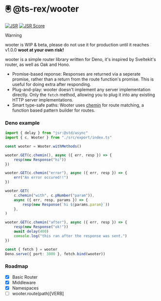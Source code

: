 # 🖲️ @ts-rex/wooter

[![JSR](https://jsr.io/badges/@ts-rex/wooter)](https://jsr.io/@ts-rex/wooter)
[![JSR Score](https://jsr.io/badges/@ts-rex/wooter/score)](https://jsr.io/@ts-rex/wooter)

> [!WARNING]
> wooter is WIP & beta, please do not use it for production until it reaches
> v1.0.0 **woot at your own risk!**

wooter is a simple router library written for Deno, it's inspired by Sveltekit's
router, as well as Oak and Hono.

- Promise-based reponse: Responses are returned via a seperate promise, rather
  than a return from the route function's promise. This is useful for doing
  extra after responding.
- Plug-and-play: wooter doesn't implement any server implementation directly.
  Only the `fetch` method, allowing you to plug it into any existing HTTP server
  implementations.
- Smart type-safe paths: Wooter uses [chemin](https://jsr.io/@dldc/chemin) for
  route matching, a function based pattern builder for routes.

### Deno example

```ts
import { delay } from "jsr:@std/async"
import { c, Wooter } from "./src/export/index.ts"

const wooter = Wooter.withMethods()

wooter.GET(c.chemin(), async ({ err, resp }) => {
	resp(new Response("hi"))
})

wooter.GET(c.chemin("error"), async ({ err, resp }) => {
	err("An error occured!!")
})

wooter.GET(
	c.chemin("with", c.pNumber("param")),
	async ({ err, resp, params }) => {
		resp(new Response(`hi ${params.param}`))
	},
)

wooter.GET(c.chemin("after"), async ({ err, resp }) => {
	resp(new Response("ok!"))
	await delay(400)
	console.log("this ran after the response was sent.")
})

const { fetch } = wooter
Deno.serve({ port: 3000 }, fetch.bind(wooter))
```

### Roadmap

- [x] Basic Router
- [x] Middleware
- [x] Namespaces
- [ ] wooter.route(path)\[VERB\]
